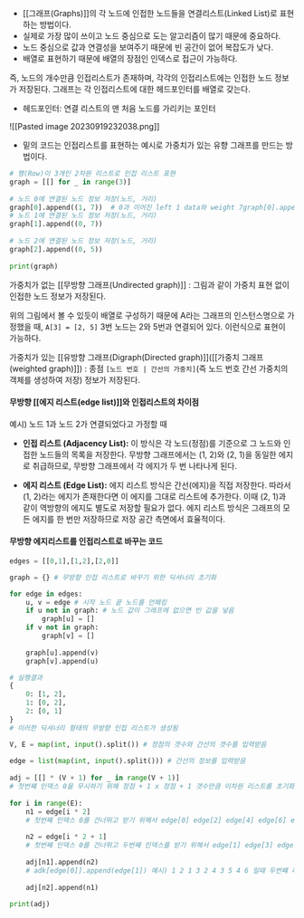 - [[그래프(Graphs)]]의 각 노드에 인접한 노드들을 연결리스트(Linked List)로 표현하는 방법이다.
- 실제로 가장 많이 쓰이고 노드 중심으로 도는 알고리즘이 많기 때문에 중요하다.
- 노드 중심으로 값과 연결성을 보여주기 때문에 빈 공간이 없어 복잡도가 낮다.
- 배열로 표현하기 때문에 배열의 장점인 인덱스로 접근이 가능하다.


즉, 노드의 개수만큼 인접리스트가 존재하며, 각각의 인접리스트에는 인접한 노드 정보가 저장된다. 그래프는 각 인접리스트에 대한 헤드포인터를 배열로 갖는다.

- 헤드포인터: 연결 리스트의 맨 처음 노드를 가리키는 포인터


![[Pasted image 20230919232038.png]]

- 밑의 코드는 인접리스트를 표현하는 예시로 가중치가 있는 유향 그래프를 만드는 방법이다.
```python
# 행(Row)이 3개인 2차원 리스트로 인접 리스트 표현  
graph = [[] for _ in range(3)]  
  
# 노드 0에 연결된 노드 정보 저장(노드, 거리)  
graph[0].append((1, 7))  # 0과 이어진 left 1 data와 weight 7graph[0].append((2, 5))  # 0과 이어진 right 2 data와 weight 5  
# 노드 1에 연결된 노드 정보 저장(노드, 거리)  
graph[1].append((0, 7))  
  
# 노드 2에 연결된 노드 정보 저장(노드, 거리)  
graph[2].append((0, 5))  
  
print(graph)
```


가중치가 없는 [[무방향 그래프(Undirected graph)]]
: 그림과 같이 가중치 표현 없이 인접한 노드 정보가 저장된다.

위의 그림에서 볼 수 있듯이 배열로 구성하기 때문에 A라는 그래프의 인스턴스명으로 가정했을 때, `A[3] = [2, 5]` 3번 노드는 2와 5번과 연결되어 있다. 이런식으로 표현이 가능하다.

가중치가 있는 [[유방향 그래프(Digraph(Directed graph)]]([[가중치 그래프(weighted graph)]])
: 종점 `[노드 번호 | 간선의 가중치]`(즉 노드 번호 간선 가중치의 객체를 생성하여 저장) 정보가 저장된다.

#### 무방향 [[에지 리스트(edge list)]]와 인접리스트의 차이점
예시) 노드 1과 노드 2가 연결되었다고 가정할 때

- **인접 리스트 (Adjacency List):** 이 방식은 각 노드(정점)를 기준으로 그 노드와 인접한 노드들의 목록을 저장한다. 무방향 그래프에서는 (1, 2)와 (2, 1)을 동일한 에지로 취급하므로, 무방향 그래프에서 각 에지가 두 번 나타나게 된다.

- **에지 리스트 (Edge List):** 에지 리스트 방식은 간선(에지)을 직접 저장한다. 따라서 (1, 2)라는 에지가 존재한다면 이 에지를 그대로 리스트에 추가한다. 이때 (2, 1)과 같이 역방향의 에지도 별도로 저장할 필요가 없다. 에지 리스트 방식은 그래프의 모든 에지를 한 번만 저장하므로 저장 공간 측면에서 효율적이다.

#### 무방향 에지리스트를 인접리스트로 바꾸는 코드
```python
edges = [[0,1],[1,2],[2,0]]

graph = {} # 무방향 인접 리스트로 바꾸기 위한 딕셔너리 초기화

for edge in edges: 
	u, v = edge # 시작 노드 끝 노드를 언패킹
	if u not in graph: # 노드 값이 그래프에 없으면 빈 값을 넣음
		graph[u] = [] 
	if v not in graph: 
		graph[v] = [] 
		
	graph[u].append(v) 
	graph[v].append(u)

# 실행결과
{ 
	0: [1, 2], 
	1: [0, 2], 
	2: [0, 1]
}
# 이러한 딕셔너리 형태의 무방향 인접 리스트가 생성됨
```



```python
V, E = map(int, input().split()) # 정점의 갯수와 간선의 갯수를 입력받음  
  
edge = list(map(int, input().split())) # 간선의 정보를 입력받음  
  
adj = [[] * (V + 1) for _ in range(V + 1)]
# 첫번쨰 인덱스 0을 무시하기 위해 정점 + 1 x 정점 + 1 갯수만큼 이차원 리스트를 초기화  
  
for i in range(E):  
    n1 = edge[i * 2] 
	# 첫번째 인덱스 0를 건너뛰고 받기 위해서 edge[0] edge[2] edge[4] edge[6] edge[8]
	
	n2 = edge[i * 2 + 1] 
	# 첫번째 인덱스 0를 건너뛰고 두번째 인덱스를 받기 위해서 edge[1] edge[3] edge[5] edge[7]
	
	adj[n1].append(n2) 
	# adk[edge[0]].append(edge[1]) 예시) 1 2 1 3 2 4 3 5 4 6 일때 두번쨰 리스트(1)에 2값을 넣음.  
    
    adj[n2].append(n1)  
  
print(adj)
```

